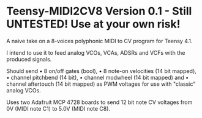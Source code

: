 # Teensy-MIDI2CV8 Version 0.1 - Still UNTESTED! Use at your own risk!
A naive take on a 8-voices polyphonic MIDI to CV program for Teensy 4.1. 

I intend to use it to feed analog VCOs, VCAs, ADSRs and VCFs with the produced signals.

Should send
• 8 on/off gates (bool), 
• 8 note-on velocities (14 bit mapped), 
• channel pitchbend (14 bit), 
• channel modwheel (14 bit mapped) and 
• channel aftertouch (14 bit mapped) 
as PWM voltages for use with "classic" analog VCOs. 

Uses two Adafruit MCP 4728 boards to send 12 bit note CV voltages from 0V (MIDI note C1) to 5.0V (MIDI note C8).


